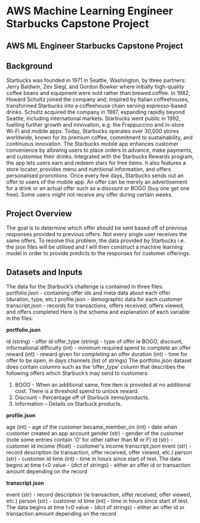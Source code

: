# AWS Machine Learning Engineer Starbucks Capstone Project #
## AWS ML Engineer Starbucks Capstone Project ##
## Background ##
Starbucks was founded in 1971 in Seattle, Washington, by three partners: Jerry Baldwin, Zev Siegl, and Gordon Bowker where initially high-quality coffee beans and equipment were sold rather than brewed coffee. In 1982, Howard Schultz joined the company and, inspired by Italian coffeehouses, transformed Starbucks into a coffeehouse chain serving espresso-based drinks. Schultz acquired the company in 1987, expanding rapidly beyond Seattle, including international markets. Starbucks went public in 1992, fuelling further growth and innovation, e.g. the Frappuccino and in-store Wi-Fi and mobile apps. Today, Starbucks operates over 30,000 stores worldwide, known for its premium coffee, commitment to sustainability, and continuous innovation.
The Starbucks mobile app enhances customer convenience by allowing users to place orders in advance, make payments, and customise their drinks. Integrated with the Starbucks Rewards program, the app lets users earn and redeem stars for free items. It also features a store locator, provides menu and nutritional information, and offers personalised promotions. Once every few days, Starbucks sends out an offer to users of the mobile app. An offer can be merely an advertisement for a drink or an actual offer such as a discount or BOGO (buy one get one free). Some users might not receive any offer during certain weeks.

## Project Overview ##

The goal is to determine which offer should be sent based off of previous responses provided to previous offers. Not every single user receives the same offers. To resolve this problem, the data provided by Starbucks i.e. the json files will be utilised and I will then construct a machine learning model in order to provide predicts to the responses for customer offerings.

## Datasets and Inputs ##

The data for the Starbuck’s challenge is contained in three files:
portfolio.json - containing offer ids and meta data about each offer (duration, type, etc.) profile.json - demographic data for each customer
transcript.json - records for transactions, offers received, offers viewed, and offers completed Here is the schema and explanation of each variable in the files:

**portfolio.json**

id (string) - offer id
offer_type (string) - type of offer ie BOGO, discount, informational difficulty (int) - minimum required spend to complete an offer reward (int) - reward given for completing an offer
duration (int) - time for offer to be open, in days
channels (list of strings)
The portfolio.json dataset does contain columns such as the ‘offer_type’ column that describes the following offers which Starbuck’s may send to customers:
1. BOGO - When an additional same, free item is provided at no additional cost. There is a threshold spend to unlock reward.
2. Discount – Percentage off of Starbuck items/products.
3. Information – Details on Starbuck products.

**profile.json**

age (int) - age of the customer
became_member_on (int) - date when customer created an app account
gender (str) - gender of the customer (note some entries contain 'O' for other rather than M or F)
id (str) - customer id
income (float) - customer's income
transcript.json
event (str) - record description (ie transaction, offer received, offer viewed, etc.)
person (str) - customer id
time (int) - time in hours since start of test. The data begins at time t=0
value - (dict of strings) - either an offer id or transaction amount depending on the record

**transcript.json**

event (str) - record description (ie transaction, offer received, offer viewed, etc.)
person (str) - customer id
time (int) - time in hours since start of test. The data begins at time t=0
value - (dict of strings) - either an offer id or transaction amount depending on the record


